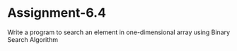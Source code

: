 # Assignment-6.4
Write a program to search an element in one-dimensional array using Binary Search Algorithm
